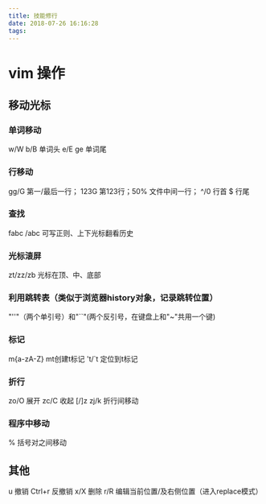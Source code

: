 ```yaml
---
title: 技能修行
date: 2018-07-26 16:16:28
tags:
---
```


# vim 操作
## 移动光标
### 单词移动
w/W  b/B 单词头
e/E  ge  单词尾
### 行移动
gg/G 第一/最后一行； 123G 第123行；50% 文件中间一行；
^/0 行首 $ 行尾
### 查找
fabc
/abc 可写正则、上下光标翻看历史
### 光标滚屏
zt/zz/zb 光标在顶、中、底部
### 利用跳转表（类似于浏览器history对象，记录跳转位置）
"''"（两个单引号）和"``"(两个反引号，在键盘上和"~"共用一个键)
### 标记
m{a-zA-Z} mt创建t标记
't/`t 定位到t标记
### 折行
zo/O 展开
zc/C 收起
[/]z zj/k 折行间移动
### 程序中移动
% 括号对之间移动
## 其他
u 撤销 Ctrl+r 反撤销
x/X 删除
r/R 编辑当前位置/及右侧位置（进入replace模式）
